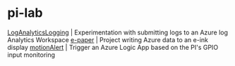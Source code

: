 # pi-lab

[LogAnalyticsLogging](LogAnalyticsLogging) | Experimentation with submitting logs to an Azure log Analytics Workspace
[e-paper](e-paper) | Project writing Azure data to an e-ink display
[motionAlert](motionAlert) | Trigger an Azure Logic App based on the PI's GPIO input monitoring
